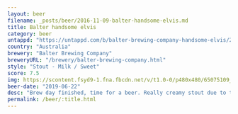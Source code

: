 ```yaml
---
layout: beer
filename: _posts/beer/2016-11-09-balter-handsome-elvis.md
title: Balter handsome elvis
category: beer
untappd: "https://untappd.com/b/balter-brewing-company-handsome-elvis/2621524"
country: "Australia"
brewery: "Balter Brewing Company"
breweryURL: "/brewery/balter-brewing-company.html"
style: "Stout - Milk / Sweet"
score: 7.5
img: https://scontent.fsyd9-1.fna.fbcdn.net/v/t1.0-0/p480x480/65075109_10157223730528745_5270790540030377984_o.jpg?_nc_cat=103&_nc_sid=e007fa&_nc_ohc=TR17lnblnpQAX8ArWOy&_nc_ht=scontent.fsyd9-1.fna&tp=6&oh=91dfdb3e44984ac19da88f8a19b469b4&oe=5F933E72
beer-date: "2019-06-22"
desc: "Brew day finished, time for a beer. Really creamy stout due to the nitro but tastes a little bit overly bitter and doesn’t have much else flavour wise. That said it’s a good straightforward stout"
permalink: /beer/:title.html
---
```

